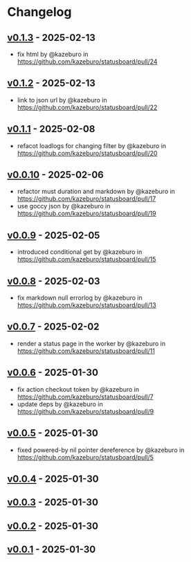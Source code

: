 # Changelog

## [v0.1.3](https://github.com/kazeburo/statusboard/compare/v0.1.2...v0.1.3) - 2025-02-13
- fix html by @kazeburo in https://github.com/kazeburo/statusboard/pull/24

## [v0.1.2](https://github.com/kazeburo/statusboard/compare/v0.1.1...v0.1.2) - 2025-02-13
- link to json url by @kazeburo in https://github.com/kazeburo/statusboard/pull/22

## [v0.1.1](https://github.com/kazeburo/statusboard/compare/v0.1.0...v0.1.1) - 2025-02-08
- refacot loadlogs for changing filter by @kazeburo in https://github.com/kazeburo/statusboard/pull/20

## [v0.0.10](https://github.com/kazeburo/statusboard/compare/v0.0.9...v0.0.10) - 2025-02-06
- refactor must duration and markdown by @kazeburo in https://github.com/kazeburo/statusboard/pull/17
- use goccy json by @kazeburo in https://github.com/kazeburo/statusboard/pull/19

## [v0.0.9](https://github.com/kazeburo/statusboard/compare/v0.0.8...v0.0.9) - 2025-02-05
- introduced conditional get by @kazeburo in https://github.com/kazeburo/statusboard/pull/15

## [v0.0.8](https://github.com/kazeburo/statusboard/compare/v0.0.7...v0.0.8) - 2025-02-03
- fix markdown null errorlog by @kazeburo in https://github.com/kazeburo/statusboard/pull/13

## [v0.0.7](https://github.com/kazeburo/statusboard/compare/v0.0.6...v0.0.7) - 2025-02-02
- render a status page in the worker by @kazeburo in https://github.com/kazeburo/statusboard/pull/11

## [v0.0.6](https://github.com/kazeburo/statusboard/compare/v0.0.5...v0.0.6) - 2025-01-30
- fix action checkout token by @kazeburo in https://github.com/kazeburo/statusboard/pull/7
- update deps by @kazeburo in https://github.com/kazeburo/statusboard/pull/9

## [v0.0.5](https://github.com/kazeburo/statusboard/compare/v0.0.4...v0.0.5) - 2025-01-30
- fixed powered-by nil pointer dereference by @kazeburo in https://github.com/kazeburo/statusboard/pull/5

## [v0.0.4](https://github.com/kazeburo/statusboard/compare/v0.0.3...v0.0.4) - 2025-01-30

## [v0.0.3](https://github.com/kazeburo/statusboard/compare/v0.0.2...v0.0.3) - 2025-01-30

## [v0.0.2](https://github.com/kazeburo/statusboard/compare/v0.0.1...v0.0.2) - 2025-01-30

## [v0.0.1](https://github.com/kazeburo/statusboard/commits/v0.0.1) - 2025-01-30
